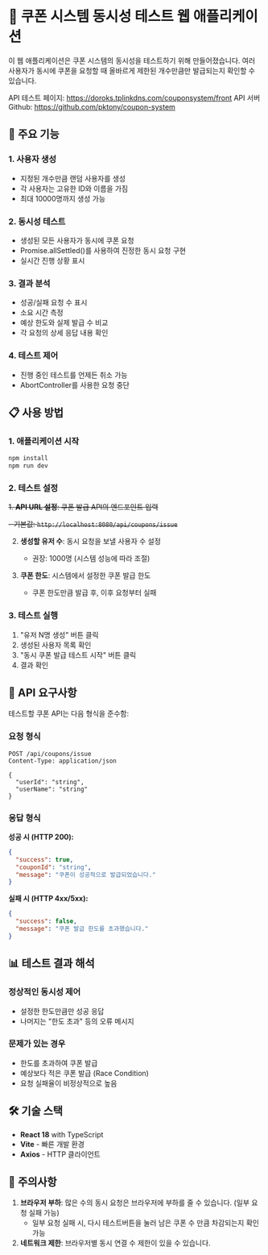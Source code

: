 # 🎫 쿠폰 시스템 동시성 테스트 웹 애플리케이션

이 웹 애플리케이션은 쿠폰 시스템의 동시성을 테스트하기 위해 만들어졌습니다. 여러 사용자가 동시에 쿠폰을 요청할 때 올바르게 제한된 개수만큼만 발급되는지 확인할 수 있습니다.


API 테스트 페이지: https://doroks.tplinkdns.com/couponsystem/front
API 서버 Github: https://github.com/pktony/coupon-system

## 🚀 주요 기능

### 1. 사용자 생성
- 지정된 개수만큼 랜덤 사용자를 생성
- 각 사용자는 고유한 ID와 이름을 가짐
- 최대 10000명까지 생성 가능

### 2. 동시성 테스트
- 생성된 모든 사용자가 동시에 쿠폰 요청
- Promise.allSettled()를 사용하여 진정한 동시 요청 구현
- 실시간 진행 상황 표시

### 3. 결과 분석
- 성공/실패 요청 수 표시
- 소요 시간 측정
- 예상 한도와 실제 발급 수 비교
- 각 요청의 상세 응답 내용 확인

### 4. 테스트 제어
- 진행 중인 테스트를 언제든 취소 가능
- AbortController를 사용한 요청 중단

## 📋 사용 방법

### 1. 애플리케이션 시작
```bash
npm install
npm run dev
```

### 2. 테스트 설정
~~1. **API URL 설정**: 쿠폰 발급 API의 엔드포인트 입력~~

   ~~- 기본값: `http://localhost:8080/api/coupons/issue`~~
   
2. **생성할 유저 수**: 동시 요청을 보낼 사용자 수 설정
   - 권장: 1000명 (시스템 성능에 따라 조절)
   
3. **쿠폰 한도**: 시스템에서 설정한 쿠폰 발급 한도
   - 쿠폰 한도만큼 발급 후, 이후 요청부터 실패

### 3. 테스트 실행
1. "유저 N명 생성" 버튼 클릭
2. 생성된 사용자 목록 확인
3. "동시 쿠폰 발급 테스트 시작" 버튼 클릭
4. 결과 확인

## 🔧 API 요구사항

테스트할 쿠폰 API는 다음 형식을 준수함:

### 요청 형식
```http
POST /api/coupons/issue
Content-Type: application/json

{
  "userId": "string",
  "userName": "string"
}
```

### 응답 형식

**성공 시 (HTTP 200):**
```json
{
  "success": true,
  "couponId": "string",
  "message": "쿠폰이 성공적으로 발급되었습니다."
}
```

**실패 시 (HTTP 4xx/5xx):**
```json
{
  "success": false,
  "message": "쿠폰 발급 한도를 초과했습니다."
}
```

## 📊 테스트 결과 해석

### 정상적인 동시성 제어
- 설정한 한도만큼만 성공 응답
- 나머지는 "한도 초과" 등의 오류 메시지

### 문제가 있는 경우
- 한도를 초과하여 쿠폰 발급
- 예상보다 적은 쿠폰 발급 (Race Condition)
- 요청 실패율이 비정상적으로 높음

## 🛠️ 기술 스택

- **React 18** with TypeScript
- **Vite** - 빠른 개발 환경
- **Axios** - HTTP 클라이언트


## 🚨 주의사항

1. **브라우저 부하**: 많은 수의 동시 요청은 브라우저에 부하를 줄 수 있습니다. (일부 요청 실패 가능)
    - 일부 요청 실패 시, 다시 테스트버튼을 눌러 남은 쿠폰 수 만큼 차감되는지 확인 가능
2. **네트워크 제한**: 브라우저별 동시 연결 수 제한이 있을 수 있습니다.
